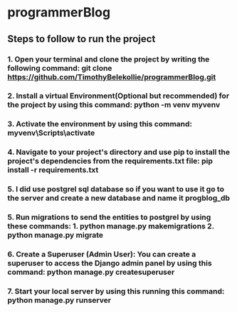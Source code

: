 # programmerBlog

## Steps to follow to run the project
### 1. Open your terminal and clone the project by writing the following command: git clone https://github.com/TimothyBelekollie/programmerBlog.git
### 2. Install a virtual Environment(Optional but recommended)  for the project by using this command: python -m venv myvenv
### 3.  Activate the environment by using this command: myvenv\Scripts\activate
### 4. Navigate to your project's directory and use pip to install the project's dependencies from the requirements.txt file: pip install -r requirements.txt
### 5. I did use postgrel sql database so if you want to use it go to the server and create a new database and name it progblog_db 
### 5. Run migrations to send the entities to postgrel by using these commands: 1. python manage.py makemigrations 2. python manage.py migrate
### 6. Create a Superuser (Admin User): You can create a superuser to access the Django admin panel by using this command: python manage.py createsuperuser
### 7. Start your local server by using this running this command: python manage.py runserver

